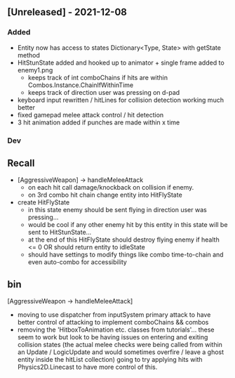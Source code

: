 ## [Unreleased] - 2021-12-08
### Added
- Entity now has access to states Dictionary<Type, State> with getState method
- HitStunState added and hooked up to animator + single frame added to enemy1.png
  - keeps track of int comboChains if hits are within Combos.Instance.ChainIfWithinTime
  - keeps track of direction user was pressing on d-pad
- keyboard input rewritten / hitLines for collision detection working much better
- fixed gamepad melee attack control / hit detection
- 3 hit animation added if punches are made within x time

### Dev

## Recall
- [AggressiveWeapon] -> handleMeleeAttack
  - on each hit call damage/knockback on collision if enemy.
  - on 3rd combo hit chain change entity into HitFlyState
- create HitFlyState 
  - in this state enemy should be sent flying in direction user was pressing... 
  - would be cool if any other enemy hit by this entity in this state will be sent to HitStunState...
  - at the end of this HitFlyState should destroy flying enemy if health <= 0 OR should return entity to idleState
  - should have settings to modify things like combo time-to-chain and even auto-combo for accessibility


## bin
[AggressiveWeapon -> handleMeleeAttack]
- moving to use dispatcher from inputSystem primary attack to have better control of attacking to implement comboChains && combos
- removing the 'HitboxToAnimation etc. classes from tutorials'... these seem to work but 
look to be having issues on entering and exiting collision states (the actual melee checks were being called from within an Update / LogicUpdate and would sometimes overfire / leave a ghost entity inside the hitList collection)
going to try applying hits with Physics2D.Linecast to have more control of this.


